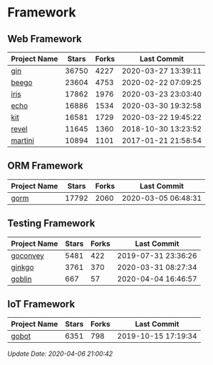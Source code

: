 # Framework

## Web Framework

| Project Name | Stars | Forks | Last Commit |
| ------------ | ----- | ----- | ----------- |
| [gin](https://github.com/gin-gonic/gin) | 36750 | 4227 | 2020-03-27 13:39:11 |
| [beego](https://github.com/astaxie/beego) | 23604 | 4753 | 2020-02-22 07:09:25 |
| [iris](https://github.com/kataras/iris) | 17862 | 1976 | 2020-03-23 23:03:40 |
| [echo](https://github.com/labstack/echo) | 16886 | 1534 | 2020-03-30 19:32:58 |
| [kit](https://github.com/go-kit/kit) | 16581 | 1729 | 2020-03-22 19:45:22 |
| [revel](https://github.com/revel/revel) | 11645 | 1360 | 2018-10-30 13:23:52 |
| [martini](https://github.com/go-martini/martini) | 10894 | 1101 | 2017-01-21 21:58:54 |

## ORM Framework

| Project Name | Stars | Forks | Last Commit |
| ------------ | ----- | ----- | ----------- |
| [gorm](https://github.com/jinzhu/gorm) | 17792 | 2060 | 2020-03-05 06:48:31 |

## Testing Framework

| Project Name | Stars | Forks | Last Commit |
| ------------ | ----- | ----- | ----------- |
| [goconvey](https://github.com/smartystreets/goconvey) | 5481 | 422 | 2019-07-31 23:36:26 |
| [ginkgo](https://github.com/onsi/ginkgo) | 3761 | 370 | 2020-03-31 08:27:34 |
| [goblin](https://github.com/franela/goblin) | 667 | 57 | 2020-04-04 16:46:57 |

## IoT Framework

| Project Name | Stars | Forks | Last Commit |
| ------------ | ----- | ----- | ----------- |
| [gobot](https://github.com/hybridgroup/gobot) | 6351 | 798 | 2019-10-15 17:19:34 |

*Update Date: 2020-04-06 21:00:42*